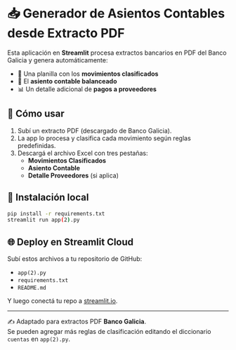 # 📥 Generador de Asientos Contables desde Extracto PDF

Esta aplicación en **Streamlit** procesa extractos bancarios en PDF del Banco Galicia
y genera automáticamente:

- 📄 Una planilla con los **movimientos clasificados**
- 🧾 El **asiento contable balanceado**
- 📊 Un detalle adicional de **pagos a proveedores**

## 🚀 Cómo usar

1. Subí un extracto PDF (descargado de Banco Galicia).
2. La app lo procesa y clasifica cada movimiento según reglas predefinidas.
3. Descargá el archivo Excel con tres pestañas:
   - **Movimientos Clasificados**
   - **Asiento Contable**
   - **Detalle Proveedores** (si aplica)

## 🔧 Instalación local

```bash
pip install -r requirements.txt
streamlit run app(2).py
```

## 🌐 Deploy en Streamlit Cloud

Subí estos archivos a tu repositorio de GitHub:

- `app(2).py`
- `requirements.txt`
- `README.md`

Y luego conectá tu repo a [streamlit.io](https://streamlit.io/).

---

✍️ Adaptado para extractos PDF **Banco Galicia**.  
Se pueden agregar más reglas de clasificación editando el diccionario `cuentas` en `app(2).py`.
